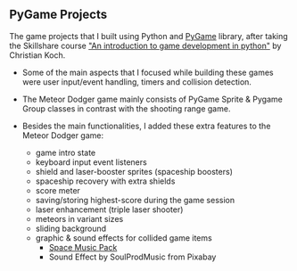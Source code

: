 ## PyGame Projects

The game projects that I built using Python and [PyGame](https://www.pygame.org/docs/) library, after taking the Skillshare course ["An introduction to game development in python"](https://www.skillshare.com/classes/An-introduction-to-game-development-in-python/1357031970) by Christian Koch.

* Some of the main aspects that I focused while building these games were user input/event handling, timers and collision detection.

* The Meteor Dodger game mainly consists of PyGame Sprite & Pygame Group classes in contrast with the shooting range game. 

* Besides the main functionalities, I added these extra features to the Meteor Dodger game:
  - game intro state
  - keyboard input event listeners
  - shield and laser-booster sprites (spaceship boosters)
  - spaceship recovery with extra shields
  - score meter
  - saving/storing highest-score during the game session
  - laser enhancement (triple laser shooter)
  - meteors in variant sizes
  - sliding background
  - graphic & sound effects for collided game items
    - [Space Music Pack](https://gooseninja.itch.io/space-music-pack) 
    - Sound Effect by SoulProdMusic from Pixabay